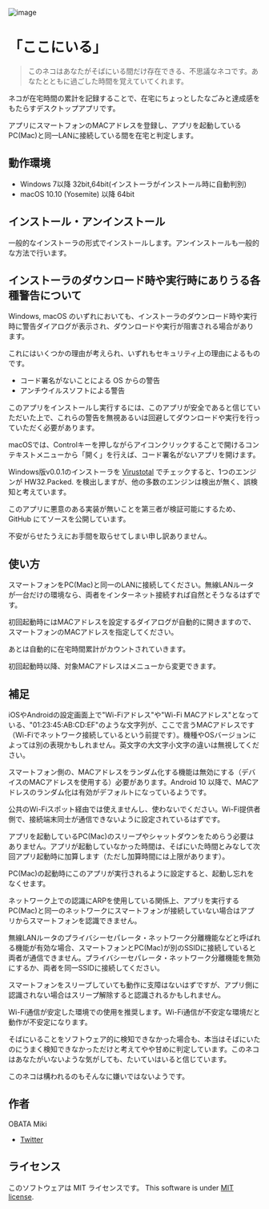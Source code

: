 ![image](https://user-images.githubusercontent.com/6702546/80298755-7daf3780-87ca-11ea-9291-e3235916f95b.jpg)

# 「ここにいる」

> このネコはあなたがそばにいる間だけ存在できる、不思議なネコです。あなたとともに過ごした時間を覚えていてくれます。

ネコが在宅時間の累計を記録することで、在宅にちょっとしたなごみと達成感をもたらすデスクトップアプリです。

アプリにスマートフォンのMACアドレスを登録し、アプリを起動しているPC(Mac)と同一LANに接続している間を在宅と判定します。

## 動作環境

* Windows 7以降 32bit,64bit(インストーラがインストール時に自動判別)
* macOS 10.10 (Yosemite) 以降 64bit

## インストール・アンインストール

一般的なインストーラの形式でインストールします。アンインストールも一般的な方法で行います。

## インストーラのダウンロード時や実行時にありうる各種警告について
Windows, macOS のいずれにおいても、インストーラのダウンロード時や実行時に警告ダイアログが表示され、ダウンロードや実行が阻害される場合があります。

これにはいくつかの理由が考えられ、いずれもセキュリティ上の理由によるものです。
* コード署名がないことによる OS からの警告
* アンチウイルスソフトによる警告

このアプリをインストールし実行するには、このアプリが安全であると信じていただいた上で、これらの警告を無視あるいは回避してダウンロードや実行を行っていただく必要があります。

macOSでは、Controlキーを押しながらアイコンクリックすることで開けるコンテキストメニューから「開く」を行えば、コード署名がないアプリを開けます。

Windows版v0.0.1のインストーラを [Virustotal](https://www.virustotal.com/) でチェックすると、1つのエンジンが HW32.Packed. を検出しますが、他の多数のエンジンは検出が無く、誤検知と考えています。

このアプリに悪意のある実装が無いことを第三者が検証可能にするため、 GitHub にてソースを公開しています。

不安がらせたうえにお手間を取らせてしまい申し訳ありません。

## 使い方

スマートフォンをPC(Mac)と同一のLANに接続してください。無線LANルータが一台だけの環境なら、両者をインターネット接続すれば自然とそうなるはずです。

初回起動時にはMACアドレスを設定するダイアログが自動的に開きますので、スマートフォンのMACアドレスを指定してください。

あとは自動的に在宅時間累計がカウントされていきます。

初回起動時以降、対象MACアドレスはメニューから変更できます。

## 補足

iOSやAndroidの設定画面上で"Wi-Fiアドレス"や"Wi-Fi MACアドレス"となっている、"01:23:45:AB:CD:EF"のような文字列が、ここで言うMACアドレスです（Wi-Fiでネットワーク接続しているという前提です）。機種やOSバージョンによっては別の表現かもしれません。英文字の大文字小文字の違いは無視してください。

スマートフォン側の、MACアドレスをランダム化する機能は無効にする（デバイスのMACアドレスを使用する）必要があります。Android 10 以降で、MACアドレスのランダム化は有効がデフォルトになっているようです。

公共のWi-Fiスポット経由では使えませんし、使わないでください。Wi-Fi提供者側で、接続端末同士が通信できないように設定されているはずです。

アプリを起動しているPC(Mac)のスリープやシャットダウンをためらう必要はありません。アプリが起動していなかった時間は、そばにいた時間とみなして次回アプリ起動時に加算します（ただし加算時間には上限があります）。

PC(Mac)の起動時にこのアプリが実行されるように設定すると、起動し忘れをなくせます。

ネットワーク上での認識にARPを使用している関係上、アプリを実行するPC(Mac)と同一のネットワークにスマートフォンが接続していない場合はアプリからスマートフォンを認識できません。

無線LANルータのプライバシーセパレータ・ネットワーク分離機能などと呼ばれる機能が有効な場合、スマートフォンとPC(Mac)が別のSSIDに接続していると両者が通信できません。プライバシーセパレータ・ネットワーク分離機能を無効にするか、両者を同一SSIDに接続してください。

スマートフォンをスリープしていても動作に支障はないはずですが、アプリ側に認識されない場合はスリープ解除すると認識されるかもしれません。

Wi-Fi通信が安定した環境での使用を推奨します。Wi-Fi通信が不安定な環境だと動作が不安定になります。

そばにいることをソフトウェア的に検知できなかった場合も、本当はそばにいたのにうまく検知できなかっただけと考えてやや甘めに判定しています。このネコはあなたがいないような気がしても、たいていはいると信じています。

このネコは構われるのもそんなに嫌いではないようです。

## 作者

OBATA Miki
* [Twitter](https://twitter.com/obatamiki)

## ライセンス

このソフトウェアは MIT ライセンスです。
This software is under [MIT license](https://en.wikipedia.org/wiki/MIT_License).
